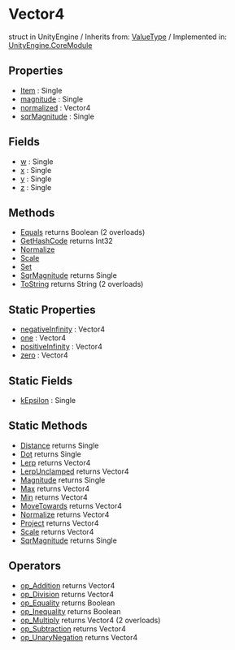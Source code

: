 # Vector4
struct in UnityEngine
 / Inherits from: <a href="https://docs.unity3d.com/6000.2/Documentation/ScriptReference/ValueType.html">ValueType</a> / Implemented in: <a href="https://docs.unity3d.com/6000.2/Documentation/ScriptReference/UnityEngine.CoreModule.html">UnityEngine.CoreModule</a>

## Properties
- <a href="https://docs.unity3d.com/6000.2/Documentation/ScriptReference/Vector4-Item.html">Item</a> : Single
- <a href="https://docs.unity3d.com/6000.2/Documentation/ScriptReference/Vector4-magnitude.html">magnitude</a> : Single
- <a href="https://docs.unity3d.com/6000.2/Documentation/ScriptReference/Vector4-normalized.html">normalized</a> : Vector4
- <a href="https://docs.unity3d.com/6000.2/Documentation/ScriptReference/Vector4-sqrMagnitude.html">sqrMagnitude</a> : Single

## Fields
- <a href="https://docs.unity3d.com/6000.2/Documentation/ScriptReference/Vector4-w.html">w</a> : Single
- <a href="https://docs.unity3d.com/6000.2/Documentation/ScriptReference/Vector4-x.html">x</a> : Single
- <a href="https://docs.unity3d.com/6000.2/Documentation/ScriptReference/Vector4-y.html">y</a> : Single
- <a href="https://docs.unity3d.com/6000.2/Documentation/ScriptReference/Vector4-z.html">z</a> : Single

## Methods
- <a href="https://docs.unity3d.com/6000.2/Documentation/ScriptReference/Vector4.Equals.html">Equals</a> returns Boolean (2 overloads)
- <a href="https://docs.unity3d.com/6000.2/Documentation/ScriptReference/Vector4.GetHashCode.html">GetHashCode</a> returns Int32
- <a href="https://docs.unity3d.com/6000.2/Documentation/ScriptReference/Vector4.Normalize.html">Normalize</a>
- <a href="https://docs.unity3d.com/6000.2/Documentation/ScriptReference/Vector4.Scale.html">Scale</a>
- <a href="https://docs.unity3d.com/6000.2/Documentation/ScriptReference/Vector4.Set.html">Set</a>
- <a href="https://docs.unity3d.com/6000.2/Documentation/ScriptReference/Vector4.SqrMagnitude.html">SqrMagnitude</a> returns Single
- <a href="https://docs.unity3d.com/6000.2/Documentation/ScriptReference/Vector4.ToString.html">ToString</a> returns String (2 overloads)

## Static Properties
- <a href="https://docs.unity3d.com/6000.2/Documentation/ScriptReference/Vector4-negativeInfinity.html">negativeInfinity</a> : Vector4
- <a href="https://docs.unity3d.com/6000.2/Documentation/ScriptReference/Vector4-one.html">one</a> : Vector4
- <a href="https://docs.unity3d.com/6000.2/Documentation/ScriptReference/Vector4-positiveInfinity.html">positiveInfinity</a> : Vector4
- <a href="https://docs.unity3d.com/6000.2/Documentation/ScriptReference/Vector4-zero.html">zero</a> : Vector4

## Static Fields
- <a href="https://docs.unity3d.com/6000.2/Documentation/ScriptReference/Vector4-kEpsilon.html">kEpsilon</a> : Single

## Static Methods
- <a href="https://docs.unity3d.com/6000.2/Documentation/ScriptReference/Vector4.Distance.html">Distance</a> returns Single
- <a href="https://docs.unity3d.com/6000.2/Documentation/ScriptReference/Vector4.Dot.html">Dot</a> returns Single
- <a href="https://docs.unity3d.com/6000.2/Documentation/ScriptReference/Vector4.Lerp.html">Lerp</a> returns Vector4
- <a href="https://docs.unity3d.com/6000.2/Documentation/ScriptReference/Vector4.LerpUnclamped.html">LerpUnclamped</a> returns Vector4
- <a href="https://docs.unity3d.com/6000.2/Documentation/ScriptReference/Vector4.Magnitude.html">Magnitude</a> returns Single
- <a href="https://docs.unity3d.com/6000.2/Documentation/ScriptReference/Vector4.Max.html">Max</a> returns Vector4
- <a href="https://docs.unity3d.com/6000.2/Documentation/ScriptReference/Vector4.Min.html">Min</a> returns Vector4
- <a href="https://docs.unity3d.com/6000.2/Documentation/ScriptReference/Vector4.MoveTowards.html">MoveTowards</a> returns Vector4
- <a href="https://docs.unity3d.com/6000.2/Documentation/ScriptReference/Vector4.Normalize.html">Normalize</a> returns Vector4
- <a href="https://docs.unity3d.com/6000.2/Documentation/ScriptReference/Vector4.Project.html">Project</a> returns Vector4
- <a href="https://docs.unity3d.com/6000.2/Documentation/ScriptReference/Vector4.Scale.html">Scale</a> returns Vector4
- <a href="https://docs.unity3d.com/6000.2/Documentation/ScriptReference/Vector4.SqrMagnitude.html">SqrMagnitude</a> returns Single

## Operators
- <a href="https://docs.unity3d.com/6000.2/Documentation/ScriptReference/Vector4.op_Addition.html">op_Addition</a> returns Vector4
- <a href="https://docs.unity3d.com/6000.2/Documentation/ScriptReference/Vector4.op_Division.html">op_Division</a> returns Vector4
- <a href="https://docs.unity3d.com/6000.2/Documentation/ScriptReference/Vector4.op_Equality.html">op_Equality</a> returns Boolean
- <a href="https://docs.unity3d.com/6000.2/Documentation/ScriptReference/Vector4.op_Inequality.html">op_Inequality</a> returns Boolean
- <a href="https://docs.unity3d.com/6000.2/Documentation/ScriptReference/Vector4.op_Multiply.html">op_Multiply</a> returns Vector4 (2 overloads)
- <a href="https://docs.unity3d.com/6000.2/Documentation/ScriptReference/Vector4.op_Subtraction.html">op_Subtraction</a> returns Vector4
- <a href="https://docs.unity3d.com/6000.2/Documentation/ScriptReference/Vector4.op_UnaryNegation.html">op_UnaryNegation</a> returns Vector4
